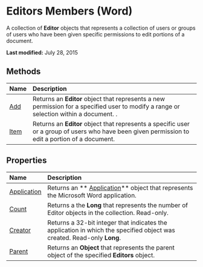 
# Editors Members (Word)
A collection of  **Editor** objects that represents a collection of users or groups of users who have been given specific permissions to edit portions of a document.

 **Last modified:** July 28, 2015


## Methods



|**Name**|**Description**|
|:-----|:-----|
| [Add](d17ad2dc-1607-6cb3-f7e4-eefcd7fc3202.md)|Returns an  **Editor** object that represents a new permission for a specified user to modify a range or selection within a document. .|
| [Item](58fee673-6162-37e3-803d-5fd0ce1fb144.md)|Returns an  **Editor** object that represents a specific user or a group of users who have been given permission to edit a portion of a document.|

## Properties



|**Name**|**Description**|
|:-----|:-----|
| [Application](ad09c940-646d-3348-406c-3489a69d38ad.md)|Returns an  ** [Application](d1cf6f8f-4e88-bf01-93b4-90a83f79cb44.md)** object that represents the Microsoft Word application.|
| [Count](b108fde4-3310-9ea3-640e-90f38a31022b.md)|Returns a the  **Long** that represents the number of Editor objects in the collection. Read-only.|
| [Creator](4589fef6-ca9d-ab15-cbc4-77a72ddce4a2.md)|Returns a 32-bit integer that indicates the application in which the specified object was created. Read-only  **Long**.|
| [Parent](bac6cf08-b8fe-7906-b930-d159c0ecdf17.md)|Returns an  **Object** that represents the parent object of the specified **Editors** object.|
